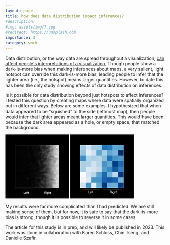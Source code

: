 ```yaml
---
layout: page
title: how does data distribution impact inferences?
#description: 
#img: assets/img/7.jpg
#redirect: https://unsplash.com
importance: 3
category: work
---
```


Data distribution, or the way data are spread throughout a visualization, <a href="https://www.tandfonline.com/doi/abs/10.1559/152304089783813918">can affect people's interpretations of a visualization.</a> Though people show a dark-is-more bias when making inferences about maps, a very salient, light hotspot can override this dark-is-more bias, leading people to infer that the lighter area (i.e., the hotspot) means larger quantities. However, to date this has been the only study showing effects of data distribution on inferences.

Is it possible for data distribution beyond just hotspots to affect inferences? I tested this question by creating maps where data were spatially organized out in different ways. Below are some examples. I hypothesized that when data appeared to be "squished" to the side (leftmost map), then people would infer that lighter areas meant larger quantities. This would have been because the dark area appeared as a hole, or empty space, that matched the background.

<img src="/assets/img/blshift_cont_gray_black_L_3.png" alt="8 by 8 grid colormap, in shades of blue" style="width:200px">
<img src="/assets/img/brewerBlue_black_R_2.png" alt="8 by 8 grid colormap, in dark green and light blue" style="width:200px">

My results were far more complicated than I had predicted. We are still making sense of them, but for now, it is safe to say that the dark-is-more bias is strong, though it is possible to reverse it in some cases.

The article for this study is in prep, and will likely be published in 2023. This work was done in collaboration with Karen Schloss, Chin Tseng, and Danielle Szafir.

